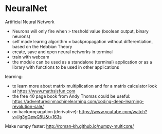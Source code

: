 # NeuralNet
Artificial Neural Network

- Neurons will only fire when > treshold value (boolean output, binary neurons)
- self made learnig algorithm = backpropagation without differentiation, based on the Hebbian Theory
- create, save and open neural networks in terminal
- train with webcam
- the module can be used as a standalone (terminal) application or as a library with functions to be used in other applications


learning:
- to learn more about matrix multiplication and for a matrix calculator look at https://www.mathsisfun.com
- the free 40 page book from Andy Thomas could be useful: https://adventuresinmachinelearning.com/coding-deep-learning-revolution-sale/
- on backpropagation (derivative): https://www.youtube.com/watch?v=Ilg3gGewQ5U&t=163s

Make numpy faster:
http://roman-kh.github.io/numpy-multicore/
